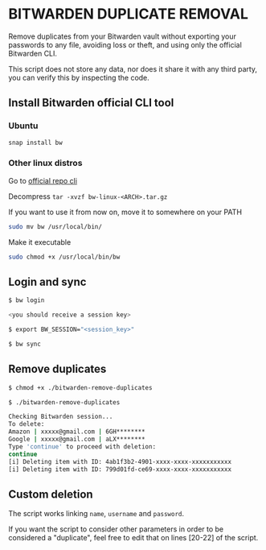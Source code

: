# BITWARDEN DUPLICATE REMOVAL

Remove duplicates from your Bitwarden vault without exporting your passwords to any file, avoiding loss or theft, and using only the official Bitwarden CLI.

This script does not store any data, nor does it share it with any third party, you can verify this by inspecting the code.

## Install Bitwarden official CLI tool
### Ubuntu

```bash
snap install bw
```

### Other linux distros

Go to [official repo cli](https://github.com/bitwarden/cli/releases)

Decompress `tar -xvzf bw-linux-<ARCH>.tar.gz`

If you want to use it from now on, move it to somewhere on your PATH
```bash
sudo mv bw /usr/local/bin/
```

Make it executable

```bash
sudo chmod +x /usr/local/bin/bw
```

## Login and sync

```bash
$ bw login

<you should receive a session key>

$ export BW_SESSION="<session_key>"

$ bw sync
```

## Remove duplicates

```bash
$ chmod +x ./bitwarden-remove-duplicates

$ ./bitwarden-remove-duplicates

Checking Bitwarden session...
To delete:
Amazon | xxxxx@gmail.com | 6GH********
Google | xxxxx@gmail.com | aLX********
Type 'continue' to proceed with deletion:
continue
[i] Deleting item with ID: 4ab1f3b2-4901-xxxx-xxxx-xxxxxxxxxxx
[i] Deleting item with ID: 799d01fd-ce69-xxxx-xxxx-xxxxxxxxxxx
```

## Custom deletion

The script works linking `name`, `username` and `password`.

If you want the script to consider other parameters in order to be considered a "duplicate", feel free to edit that on lines [20-22] of the script.